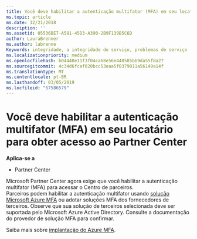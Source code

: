 ```yaml
---
title: Você deve habilitar a autenticação multifator (MFA) em seu locatário para obter acesso a esta página | Partner Center
ms.topic: article
ms.date: 12/21/2018
description: ''
ms.assetid: 05536BE7-A581-45D3-A390-2B9F139B5C6D
author: LauraBrenner
ms.author: labrenne
Keywords: integridade, a integridade do serviço, problemas de serviço
ms.localizationpriority: medium
ms.openlocfilehash: b04440e11f3f04ca68e56e440585bb9da55f8a27
ms.sourcegitcommit: 4c34d6fcaf020bcc53eaa5f0379011a56149a14f
ms.translationtype: MT
ms.contentlocale: pt-BR
ms.lasthandoff: 03/05/2019
ms.locfileid: "57586579"
---
```

# <a name="you-must-enable-multi-factor-authentication-mfa-on-your-tenant-to-gain-access-to-partner-center"></a>Você deve habilitar a autenticação multifator (MFA) em seu locatário para obter acesso ao Partner Center

**Aplica-se a**

- Partner Center


Microsoft Partner Center agora exige que você habilitar a autenticação multifator (MFA) para acessar o Centro de parceiros.  
Parceiros podem habilitar a autenticação multifator usando [solução Microsoft Azure MFA](https://docs.microsoft.com/en-us/azure/active-directory/authentication/concept-mfa-howitworks) ou adotar soluções MFA dos fornecedores de terceiros. Observe que sua solução de terceiros selecionada deve ser suportada pelo Microsoft Azure Active Directory. Consulte a documentação do provedor de solução MFA para confirmar. 

Saiba mais sobre [implantação do Azure MFA](https://docs.microsoft.com/en-us/azure/active-directory/authentication/howto-mfa-getstarted). 
 
